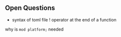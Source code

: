 ## Open Questions 
- syntax of toml file 
! operator at the end of a function 

why is `mod platform;` needed